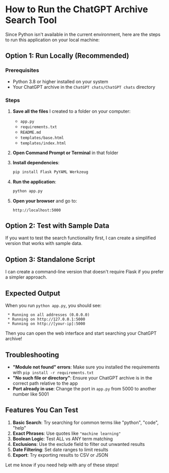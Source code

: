 # How to Run the ChatGPT Archive Search Tool

Since Python isn't available in the current environment, here are the steps to run this application on your local machine:

## Option 1: Run Locally (Recommended)

### Prerequisites
- Python 3.8 or higher installed on your system
- Your ChatGPT archive in the `ChatGPT chats/ChatGPT chats` directory

### Steps

1. **Save all the files** I created to a folder on your computer:
   - `app.py`
   - `requirements.txt` 
   - `README.md`
   - `templates/base.html`
   - `templates/index.html`

2. **Open Command Prompt or Terminal** in that folder

3. **Install dependencies**:
   ```bash
   pip install Flask PyYAML Werkzeug
   ```

4. **Run the application**:
   ```bash
   python app.py
   ```

5. **Open your browser** and go to:
   ```
   http://localhost:5000
   ```

## Option 2: Test with Sample Data

If you want to test the search functionality first, I can create a simplified version that works with sample data.

## Option 3: Standalone Script

I can create a command-line version that doesn't require Flask if you prefer a simpler approach.

## Expected Output

When you run `python app.py`, you should see:
```
 * Running on all addresses (0.0.0.0)
 * Running on http://127.0.0.1:5000
 * Running on http://[your-ip]:5000
```

Then you can open the web interface and start searching your ChatGPT archive!

## Troubleshooting

- **"Module not found" errors**: Make sure you installed the requirements with `pip install -r requirements.txt`
- **"No such file or directory"**: Ensure your ChatGPT archive is in the correct path relative to the app
- **Port already in use**: Change the port in `app.py` from 5000 to another number like 5001

## Features You Can Test

1. **Basic Search**: Try searching for common terms like "python", "code", "help"
2. **Exact Phrases**: Use quotes like `"machine learning"`
3. **Boolean Logic**: Test ALL vs ANY term matching
4. **Exclusions**: Use the exclude field to filter out unwanted results
5. **Date Filtering**: Set date ranges to limit results
6. **Export**: Try exporting results to CSV or JSON

Let me know if you need help with any of these steps!